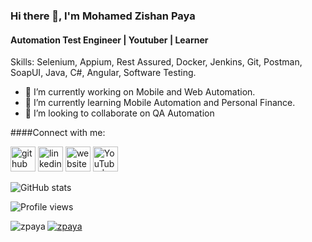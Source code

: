 ### Hi there 👋, I'm Mohamed Zishan Paya
#### Automation Test Engineer | Youtuber | Learner

Skills: Selenium, Appium, Rest Assured, Docker, Jenkins, Git, Postman, SoapUI, Java, C#, Angular, Software Testing.

- 🔭 I’m currently working on Mobile and Web Automation.
- 🌱 I’m currently learning Mobile Automation and Personal Finance.
- 👯 I’m looking to collaborate on QA Automation

####Connect with me:

[<img src='https://cdn.jsdelivr.net/npm/simple-icons@3.0.1/icons/github.svg' alt='github' height='40'>](https://github.com/zpaya) [<img src='https://cdn.jsdelivr.net/npm/simple-icons@3.0.1/icons/linkedin.svg' alt='linkedin' height='40'>](https://www.linkedin.com/in/zpaya/) [<img src='https://cdn.jsdelivr.net/npm/simple-icons@3.0.1/icons/icloud.svg' alt='website' height='40'>](https://www.qalititude.blogspot.com/) [<img src='https://cdn.jsdelivr.net/npm/simple-icons@3.0.1/icons/youtube.svg' alt='YouTube | Payazee' height='40'>](https://youtube.com/c/payazee)

![GitHub stats](https://github-readme-stats.vercel.app/api?username=zpaya&show_icons=true)

![Profile views](https://gpvc.arturio.dev/zpaya)
<p><img align="left" src="https://github-readme-stats.vercel.app/api/top-langs?username=zpaya&show_icons=true&locale=en&layout=compact" alt="zpaya" /></p>

<p align="left"> <a href="https://github.com/ryo-ma/github-profile-trophy"><img src="https://github-profile-trophy.vercel.app/?username=zpaya" alt="zpaya" /></a> </p>
